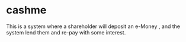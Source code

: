 # cashme
This is a system where a shareholder will deposit an e-Money , and  the system lend them and re-pay with some interest.
